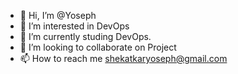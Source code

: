 - 👋 Hi, I’m @Yoseph
- 👀 I’m interested in DevOps
- 🌱 I’m currently studing DevOps. 
- 💞️ I’m looking to collaborate on Project
- 📫 How to reach me shekatkaryoseph@gmail.com

<!---
BARBATDOS/BARBATDOS is a ✨ special ✨ repository because its `README.md` (this file) appears on your GitHub profile.
You can click the Preview link to take a look at your changes.
--->
